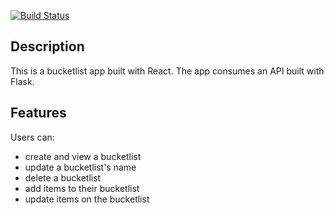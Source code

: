 [![Build Status](https://travis-ci.org/briankabiro/react_bucketlist.svg?branch=develop)](https://travis-ci.org/briankabiro/react_bucketlist)


## Description

This is a bucketlist app built with React. The app consumes an API built with Flask. 

## Features

Users can:

- create and view a bucketlist
- update a bucketlist's name
- delete a bucketlist
- add items to their bucketlist
- update items on the bucketlist
